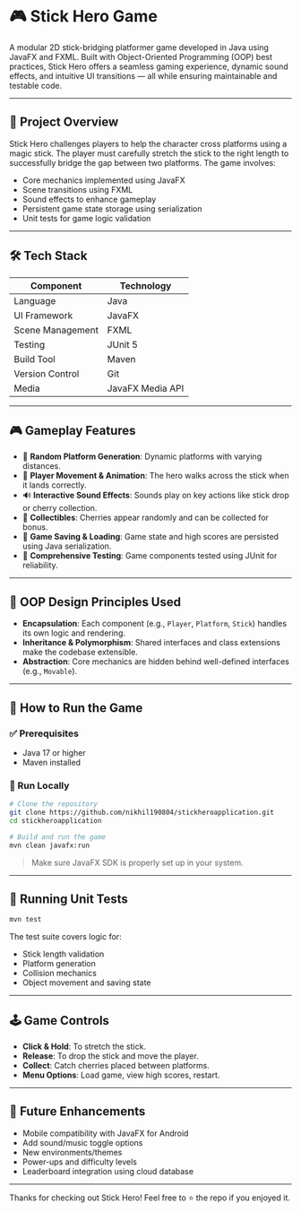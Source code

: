 # 🎮 Stick Hero Game

A modular 2D stick-bridging platformer game developed in Java using JavaFX and FXML. Built with Object-Oriented Programming (OOP) best practices, Stick Hero offers a seamless gaming experience, dynamic sound effects, and intuitive UI transitions — all while ensuring maintainable and testable code.

---

## 📌 Project Overview

Stick Hero challenges players to help the character cross platforms using a magic stick. The player must carefully stretch the stick to the right length to successfully bridge the gap between two platforms. The game involves:

- Core mechanics implemented using JavaFX
- Scene transitions using FXML
- Sound effects to enhance gameplay
- Persistent game state storage using serialization
- Unit tests for game logic validation

---

## 🛠️ Tech Stack

| Component       | Technology        |
|----------------|-------------------|
| Language        | Java              |
| UI Framework    | JavaFX            |
| Scene Management| FXML              |
| Testing         | JUnit 5           |
| Build Tool      | Maven             |
| Version Control | Git               |
| Media           | JavaFX Media API  |

---

## 🎮 Gameplay Features

- 🧱 **Random Platform Generation**: Dynamic platforms with varying distances.
- 🧍 **Player Movement & Animation**: The hero walks across the stick when it lands correctly.
- 🔊 **Interactive Sound Effects**: Sounds play on key actions like stick drop or cherry collection.
- 🍒 **Collectibles**: Cherries appear randomly and can be collected for bonus.
- 💾 **Game Saving & Loading**: Game state and high scores are persisted using Java serialization.
- 🧪 **Comprehensive Testing**: Game components tested using JUnit for reliability.

---

## 🧠 OOP Design Principles Used

- **Encapsulation**: Each component (e.g., `Player`, `Platform`, `Stick`) handles its own logic and rendering.
- **Inheritance & Polymorphism**: Shared interfaces and class extensions make the codebase extensible.
- **Abstraction**: Core mechanics are hidden behind well-defined interfaces (e.g., `Movable`).

---


## 🔧 How to Run the Game

### ✅ Prerequisites

- Java 17 or higher
- Maven installed

### 🚀 Run Locally

```bash
# Clone the repository
git clone https://github.com/nikhil190804/stickheroapplication.git
cd stickheroapplication

# Build and run the game
mvn clean javafx:run
```

> Make sure JavaFX SDK is properly set up in your system.

---

## 🧪 Running Unit Tests

```bash
mvn test
```

The test suite covers logic for:
- Stick length validation
- Platform generation
- Collision mechanics
- Object movement and saving state

---

## 🕹️ Game Controls

- **Click & Hold**: To stretch the stick.
- **Release**: To drop the stick and move the player.
- **Collect**: Catch cherries placed between platforms.
- **Menu Options**: Load game, view high scores, restart.

---

## 🌟 Future Enhancements

- Mobile compatibility with JavaFX for Android
- Add sound/music toggle options
- New environments/themes
- Power-ups and difficulty levels
- Leaderboard integration using cloud database

---

Thanks for checking out Stick Hero! Feel free to ⭐️ the repo if you enjoyed it.
